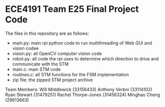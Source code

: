 # ECE4191 Team E25 Final Project Code

The files in this repository are as follows:
- main.py: main rpi python code to run multithreading of Web GUI and vision codee
- vision.py: all OpenCV computer vision code
- robot.py: all code the rpi uses to determine which direction to drive and communicate with the STM
- main.c: main STM code
- routines.c: all STM functions for the FSM implementation
- zip file: the zipped STM project archive

Team Members:
Will Middlewick (33156433)
Anthony Verbni (33114102)
Ryan Stewart (31479251)
Rachel Thorpe-Jones (31456324)
Minghao Cheng (29613663)
